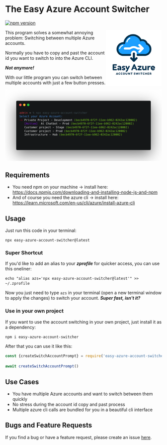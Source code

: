 # The Easy Azure Account Switcher
[![npm version](https://badgen.net/npm/v/easy-azure-account-switcher)](https://www.npmjs.com/package/easy-azure-account-switcher)

<img align="right" src="assets/AzureEasyAccountSwitcherLogo.png" width="180"/>

This program solves a somewhat annoying problem: Switching between multiple Azure accounts.

Normally you have to copy and past the account id you want to switch to into the Azure CLI.

***Not anymore!***

With our little program you can switch between multiple accounts with just a few button presses.

<img src="assets/sh1.png">

## Requirements

- You need npm on your machine -> install here: https://docs.npmjs.com/downloading-and-installing-node-js-and-npm
- And of course you need the azure cli -> install here: https://learn.microsoft.com/en-us/cli/azure/install-azure-cli

## Usage

Just run this code in your terminal:

```
npx easy-azure-account-switcher@latest
 ```
### Super Shortcut

If you'd like to add an alias to your ***zprofile*** for quicker access, you can use this oneliner:
```
echo "alias azs='npx easy-azure-account-switcher@latest'" >> ~/.zprofile
```

Now you just need to type ``azs`` 
in your terminal (open a new terminal window to apply the changes) 
to switch your account. ***Super fast, isn't it?***


### Use in your own project

If you want to use the account switching in your own project, just install it as a dependency:

```
npm i easy-azure-account-switcher
```

After that you can use it like this:

```javascript
const {createSwitchAccountPrompt} = require('easy-azure-account-switcher')

await createSwitchAccountPrompt()
```

## Use Cases

- You have multiple Azure accounts and want to switch between them quickly
- No stress during the account id copy and past process
- Multiple azure cli calls are bundled for you in a beautiful cli interface

## Bugs and Feature Requests

If you find a bug or have a feature request, please create an
issue [here](https://github.com/TimonBerlin/The-Easy-Azure-Account-Switchter/issues).
